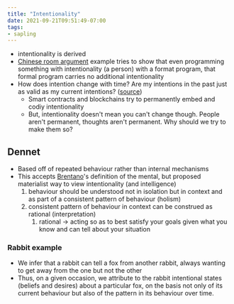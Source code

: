 ```yaml
---
title: "Intentionality"
date: 2021-09-21T09:51:49-07:00
tags:
- sapling
---
```


-  intentionality is derived
-  [Chinese room argument](thoughts/Chinese%20room%20argument.md) example tries to show that even programming something with intentionality (a person) with a format program, that formal program carries no additional intentionality
-   How does intention change with time? Are my intentions in the past just as valid as my current intentions? ([source](https://kernel.community/en/learn/module-3/intention/))
	-   Smart contracts and blockchains try to permanently embed and codiy intentionality
	-   But, intentionality doesn't mean you can't change though. People aren't permanent, thoughts aren't permanent. Why should we try to make them so?

## Dennet
-   Based off of repeated behaviour rather than internal mechanisms
-   This accepts [Brentano](thoughts/Brentano's%20Thesis.md)'s definition of the mental, but proposed materialist way to view intentionality (and intelligence)
    1.  behaviour should be understood not in isolation but in context and as part of a consistent pattern of behaviour (holism)
    2.  consistent pattern of behaviour in context can be construed as rational (interpretation)
        1.  rational → acting so as to best satisfy your goals given what you know and can tell about your situation
### Rabbit example
-   We infer that a rabbit can tell a fox from another rabbit, always wanting to get away from the one but not the other
-   Thus, on a given occasion, we attribute to the rabbit intentional states (beliefs and desires) about a particular fox, on the basis not only of its current behaviour but also of the pattern in its behaviour over time.
